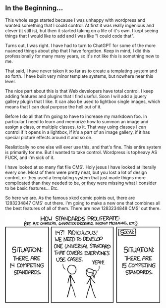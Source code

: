 <!-- pagetitle:You can make posts now! -->
<!-- pagelayout:page -->
<!-- pagedate:03/19/2024 -->
<!-- pageimage:pages/posts/images/xkcdstandards.webp -->
<!-- pageexcerpt:Finally, I got the posts page working. I'm trying to be really careful to make the code easy to work with, but sometimes that's really hard. That said, if it's worth doing, it's worth doing it right, the FIRST time. -->
<!-- pagekeywords:wordpress, control, coding, php, template, system, features, plugins, jquery, gallery, markdown, flat file CMS, design, topheavy, image, lightbox -->
<!-- pageauthor:Scary le Poo -->
<!-- pagetype:article -->

## In the Beginning...

This whole saga started because I was unhappy with wordpress and wanted something that I could control. At first it was really ingenious and clever (it still is), but then it started taking on a life of it's own. I kept seeing things that I would like to add and I was like "I could code that".

Turns out, I was right. I have had to turn to ChatGPT for some of the more nuanced things about php that I have forgotten. Keep in mind, I did this professionally for many many years, so it's not like this is something new to me.

That said, I have never taken it so far as to create a templating system and so forth. I have built very minor template systems, but nowhere near this level.

The nice part about this is that Web developers have total control. I keep adding features and plugins that I find useful. Soon I will add a jquery gallery plugin that I like. It can also be used to lightbox single images, which means that I can dual purpose the hell out of it.

Before I do all that I'm going to have to increase my markdown foo. In particular I need to learn and memorize how to summon an image and assign a class, or multiple classes, to it. That way using classes I can control if it opens in a lightbox, if it's a part of an image gallery, if it has special picture effects around it and so on.

Realistically no one else will ever use this, and that's fine. This entire system is primarily for me. But I wanted to take control. Wordpress is topheavy AS FUCK, and I'm sick of it.

I have looked at so many flat file CMS'. Holy jesus I have looked at literally every one. Most of them were pretty neat, but you lost a lot of design control, or they used a templating system that just made thigns more complicated than they needed to be, or they were missing what I consider to be basic features... Etc.

So here we are. As the famous xkcd comic points out, there are 1283234847 CMS' out there. I'm going to make a new one that combines all the best features of all of them. There are now 1283234848 CMS' out there.

[![XKCD: Standards](pages/posts/images/xkcdstandards.webp)](https://xkcd.com/927/)